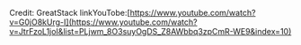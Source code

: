 Credit: GreatStack linkYouTobe:[https://www.youtube.com/watch?v=G0jO8kUrg-I](https://www.youtube.com/watch?v=JtrFzoL1joI&list=PLjwm_8O3suyOgDS_Z8AWbbq3zpCmR-WE9&index=10)
